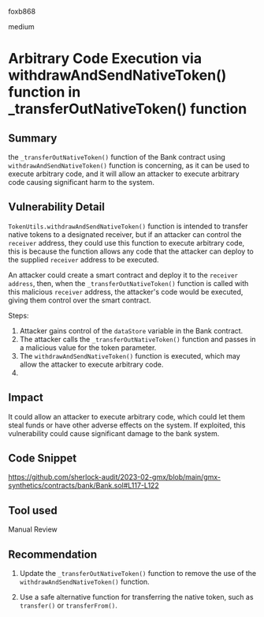 foxb868

medium

# Arbitrary Code Execution via withdrawAndSendNativeToken() function in _transferOutNativeToken() function

## Summary
the `_transferOutNativeToken()` function of the Bank contract using `withdrawAndSendNativeToken()` function is concerning, as it can be used to execute arbitrary code, and it will allow an attacker to execute arbitrary code causing significant harm to the system.

## Vulnerability Detail
`TokenUtils.withdrawAndSendNativeToken()` function is intended to transfer native tokens to a designated receiver, but if an attacker can control the `receiver` address, they could use this function to execute arbitrary code, this is because the function allows any code that the attacker can deploy to the supplied `receiver` address to be executed.

An attacker could create a smart contract and deploy it to the `receiver address`, then, when the `_transferOutNativeToken()` function is called with this malicious `receiver` address, the attacker's code would be executed, giving them control over the smart contract.

Steps:
1. Attacker gains control of the `dataStore` variable in the Bank contract.
2. The attacker calls the `_transferOutNativeToken()` function and passes in a malicious value for the token parameter.
3. The `withdrawAndSendNativeToken()` function is executed, which may allow the attacker to execute arbitrary code.
4. 
## Impact
It could allow an attacker to execute arbitrary code, which could let them steal funds or have other adverse effects on the system. If exploited, this vulnerability could cause significant damage to the bank system.

## Code Snippet
https://github.com/sherlock-audit/2023-02-gmx/blob/main/gmx-synthetics/contracts/bank/Bank.sol#L117-L122

## Tool used

Manual Review

## Recommendation
1. Update the `_transferOutNativeToken()` function to remove the use of the `withdrawAndSendNativeToken()` function.

2. Use a safe alternative function for transferring the native token, such as `transfer()` or `transferFrom()`.